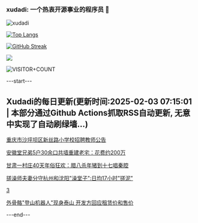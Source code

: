 ### xudadi: 一个热衷开源事业的程序员 👋

![xudadi](https://github-readme-stats-git-masterorgs-github-readme-stats-team.vercel.app/api?username=xudadi)

[![Top Langs](https://github-readme-stats.vercel.app/api/top-langs/?username=xudadi)](https://github.com/anuraghazra/github-readme-stats)

[![GitHub Streak](https://streak-stats.demolab.com?user=xudadi&locale=zh_Hans)](https://git.io/streak-stats)

![](https://raw.githubusercontent.com/xudadi/xudadi/main/assets/github-contribution-grid-snake.svg)

![VISITOR+COUNT](https://komarev.com/ghpvc/?username=xudadi&label=VISITOR+COUNT)


---start---

## Xudadi的每日更新(更新时间:2025-02-03 07:15:01 | 本部分通过Github Actions抓取RSS自动更新, 无意中实现了自动刷绿墙...)

[重庆市沙坪坝区新丝路小学校招聘教师公告](https://www.gongkaoleida.com/article/2277560)

[安徽堂兄弟5户30余口共墙重建老宅：花费约200万](https://m.163.com/news/article/JNE5EBTI00019B3E.html)

[甘肃一村庄40天年俗狂欢：腊八杀年猪到十七唱秦腔](https://m.163.com/news/article/JNE1LLGL00019B3E.html)

[搓澡师夫妻分守杭州和沈阳"澡堂子":日均17小时"搓泥"](https://m.163.com/news/article/JNE1FS1900019B3E.html)

[3](https://m.163.com/touch/news/sub/domestic)

[外骨骼"登山机器人"现身泰山 开发方回应租赁价和售价](https://m.163.com/news/article/JNDNN85505149PH8.html)

---end---
